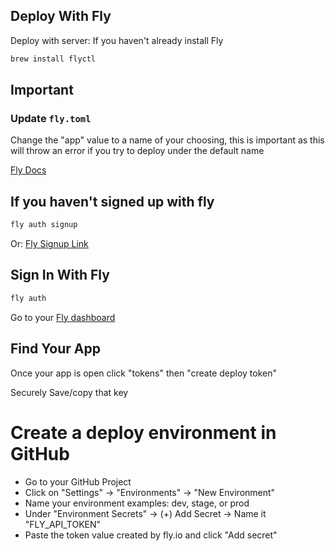 ## Deploy With Fly

Deploy with server:
If you haven't already install Fly

```bash
brew install flyctl
```

## Important
### Update `fly.toml`
Change the "app"  value to a name of your choosing, this is important as this will throw an error if you try to deploy under the default name

[Fly Docs]("https://fly.io/docs/hands-on/install-flyctl/")

## If you haven't signed up with fly

```bash
fly auth signup
```

Or: [Fly Signup Link]("https://fly.io/app/sign-up")

## Sign In With Fly

```bash
fly auth 
```

Go to your [Fly dashboard](https://fly.io/dashboard/personal)

## Find Your App

Once your app is open
click "tokens"
then "create deploy token"

Securely Save/copy that key

# Create a deploy environment in GitHub

- Go to your GitHub Project
- Click on "Settings" -> "Environments" -> "New Environment"
- Name your environment examples: dev, stage, or prod
- Under "Environment Secrets" -> (+) Add Secret -> Name it "FLY_API_TOKEN"
- Paste the token value created by fly.io and click "Add secret"
